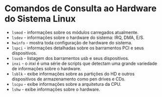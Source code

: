 # Comandos de Consulta ao Hardware do Sistema Linux

- `lsmod` - informações sobre os módulos carregados atualmente.
- `lsdev` - informações sobre o hardware do sistema: IRQ, DMA, E/S.
- `hwinfo` - mostra toda configuração de hardware do sistema.
- `lspci` - informações detalhadas sobre os barramentos PCI e seus dispositivos.
- `lsusb` - listagem dos barramentos usb e seus dispositivos.
- `inxi` - o *inxi* é uma série de scripts que detectam uma grande variedade de informações sobre o hardware.
- `lsblk` - exibe informações sobre as partições do HD e outros dispositivos de armazenamento como pen drives e CDs.
- `lscpu` - exibe informações sobre a arquitetura da CPU.
- `lshw` - exibe informações sobre o hardware.

